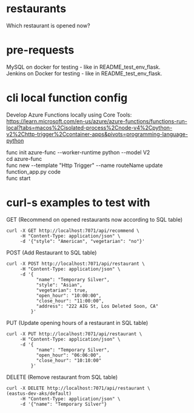 # restaurants
Which restaurant is opened now?


# pre-requests
MySQL on docker for testing   - like in README_test_env_flask.  
Jenkins on Docker for testing - like in README_test_env_flask.

# cli local function config
Develop Azure Functions locally using Core Tools:  
https://learn.microsoft.com/en-us/azure/azure-functions/functions-run-local?tabs=macos%2Cisolated-process%2Cnode-v4%2Cpython-v2%2Chttp-trigger%2Ccontainer-apps&pivots=programming-language-python  

func init azure-func --worker-runtime python --model V2  
cd azure-func  
func new --template "Http Trigger" --name routeName
update function_app.py code  
func start  

# curl-s examples to test with
GET (Recommend on opened restaurants now according to SQL table)
```
curl -X GET http://localhost:7071/api/recommend \
     -H "Content-Type: application/json" \
     -d '{"style": "American", "vegetarian": "no"}'
```

POST (Add Restaurant to SQL table)
```
curl -X POST http://localhost:7071/api/restaurant \
     -H "Content-Type: application/json" \
     -d '{
           "name": "Temporary Silver",
           "style": "Asian",
           "vegetarian": true,
           "open_hour": "10:00:00",
           "close_hour": "11:00:00",
           "address": "222 AIG St, Los Deleted Soon, CA"
         }'
```

PUT (Update opening hours of a restaurant in SQL table)
```
curl -X PUT http://localhost:7071/api/restaurant \
     -H "Content-Type: application/json" \
     -d '{
           "name": "Temporary Silver",
           "open_hour": "06:06:00",
           "close_hour": "10:10:00"
         }'
```

DELETE (Remove restaurant from SQL table)
```
curl -X DELETE http://localhost:7071/api/restaurant \                                                                                          (eastus-dev-aks/default)
     -H "Content-Type: application/json" \
     -d '{"name": "Temporary Silver"}
```